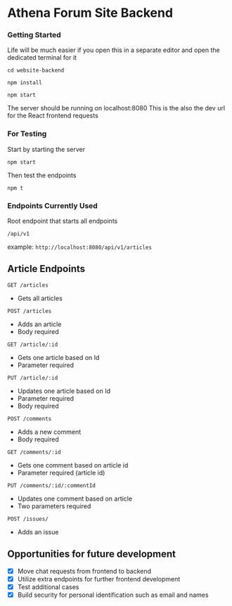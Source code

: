 # Athena Forum Site Backend

### Getting Started

Life will be much easier if you open this in a separate editor and open the dedicated terminal for it

`cd website-backend`

`npm install`

`npm start`

The server should be running on localhost:8080
This is the also the dev url for the React frontend requests

### For Testing

Start by starting the server

`npm start`

Then test the endpoints

`npm t`

### Endpoints Currently Used

Root endpoint that starts all endpoints

`/api/v1`

example: `http://localhost:8080/api/v1/articles`

## Article Endpoints

`GET /articles`

- Gets all articles

`POST /articles`

- Adds an article
- Body required

`GET /article/:id`

- Gets one article based on Id
- Parameter required

`PUT /article/:id`

- Updates one article based on Id
- Parameter required
- Body required

`POST /comments`

- Adds a new comment
- Body required

`GET /comments/:id`

- Gets one comment based on article id
- Parameter required (article id)

`PUT /comments/:id/:commentId`

- Updates one comment based on article
- Two parameters required

`POST /issues/`

- Adds an issue

## Opportunities for future development

- [x] Move chat requests from frontend to backend
- [x] Utilize extra endpoints for further frontend development
- [x] Test additional cases
- [x] Build security for personal identification such as email and names
